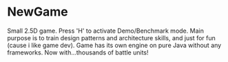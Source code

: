 # NewGame
Small 2.5D game. Press 'H' to activate Demo/Benchmark mode.
Main purpose is to train design patterns and architecture skills, and just for fun (cause i like game dev).
Game has its own engine on pure Java without any frameworks.
Now with...thousands of battle units!
